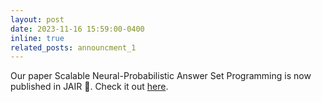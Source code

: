 ```yaml
---
layout: post
date: 2023-11-16 15:59:00-0400
inline: true
related_posts: announcment_1
---
```


Our paper Scalable Neural-Probabilistic Answer Set Programming is now published in JAIR :partying_face:. Check it out <a href="https://www.jair.org/index.php/jair/article/view/15027">here</a>.